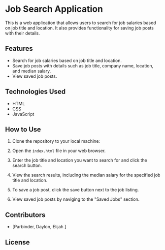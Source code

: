 # Job Search Application

This is a web application that allows users to search for job salaries based on job title and location. It also provides functionality for saving job posts with their details.

## Features

- Search for job salaries based on job title and location.
- Save job posts with details such as job title, company name, location, and median salary.
- View saved job posts.

## Technologies Used

- HTML
- CSS
- JavaScript

## How to Use

1. Clone the repository to your local machine:

2. Open the `index.html` file in your web browser.

3. Enter the job title and location you want to search for and click the search button.

4. View the search results, including the median salary for the specified job title and location.

5. To save a job post, click the save button next to the job listing.

6. View saved job posts by naviging to the "Saved Jobs" section.

## Contributors

- [Parbinder, Daylon, Elijah ]

## License


